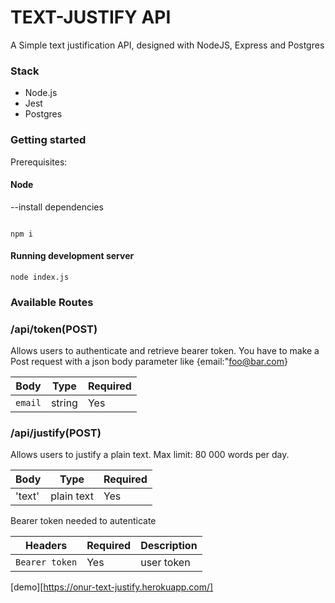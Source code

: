 # TEXT-JUSTIFY API

A Simple text justification API, designed with NodeJS, Express and Postgres

### Stack

- Node.js
- Jest
- Postgres

### Getting started

Prerequisites:

#### Node

--install dependencies

```

npm i
```

#### Running development server

```
node index.js
```

### Available Routes

### /api/token(POST)

Allows users to authenticate and retrieve bearer token.
You have to make a Post request with a json body parameter like {email:"foo@bar.com}

| Body    | Type   | Required |
| ------- | ------ | -------- |
| `email` | string | Yes      |

### /api/justify(POST)

Allows users to justify a plain text.
Max limit: 80 000 words per day.

| Body   | Type       | Required |
| ------ | ---------- | -------- |
| 'text' | plain text | Yes      |

Bearer token needed to autenticate

| Headers        | Required | Description |
| -------------- | -------- | ----------- |
| `Bearer token` | Yes      | user token  |

[demo][https://onur-text-justify.herokuapp.com/]
